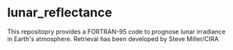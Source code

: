 # lunar_reflectance

This repositopry provides a FORTRAN-95 code to prognose lunar irradiance in Earth's atmosphere.
Retrieval has been developed by Steve Miller/CIRA
